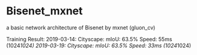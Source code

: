 # Bisenet_mxnet
a basic network architecture of Bisenet by mxnet (gluon_cv)

Training Result:
2019-03-14:  Cityscape: mIoU: 63.5%  Speed: 55ms (1024*1024)
2019-03-19:  Cityscape: mIoU: 63.5%  Speed: 33ms (1024*1024)
